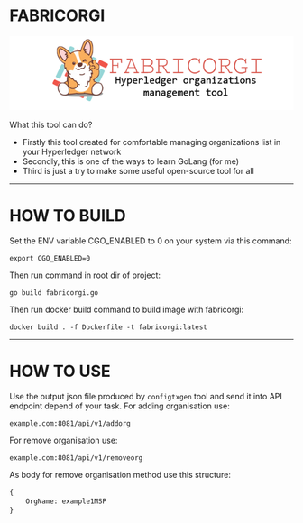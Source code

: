 # FABRICORGI

![Image](fabricorgi.png)

What this tool can do?

- Firstly this tool created for comfortable managing organizations list in your Hyperledger network
- Secondly, this is one of the ways to learn GoLang (for me)
- Third is just a try to make some useful open-source tool for all

---

# HOW TO BUILD

Set the ENV variable CGO_ENABLED to 0 on your system via this command:

```
export CGO_ENABLED=0
```

Then run command in root dir of project:
```
go build fabricorgi.go
```

Then run docker build command to build image with fabricorgi:
```
docker build . -f Dockerfile -t fabricorgi:latest
```
---

# HOW TO USE

Use the output json file produced by `configtxgen` tool and send it into API endpoint depend of your task.
For adding organisation use:
```
example.com:8081/api/v1/addorg
```
For remove organisation use:
```
example.com:8081/api/v1/removeorg
```

As body for remove organisation method use this structure:
```
{
    OrgName: example1MSP
}
```

